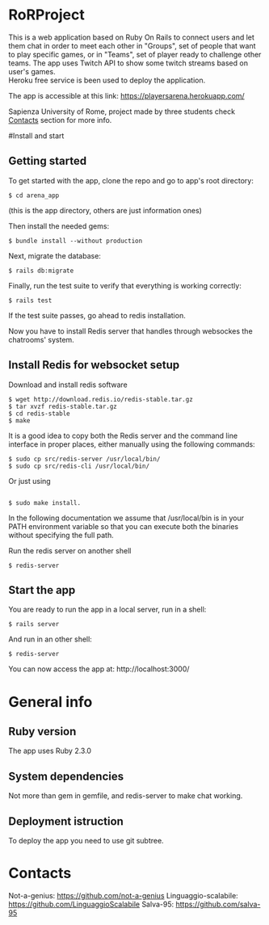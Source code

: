 # RoRProject
This is a web application based on Ruby On Rails to connect users and let them chat in order to meet each other in "Groups", set of people that want to play specific games, or in "Teams", set of player ready to challenge other teams.
The app uses Twitch API to show some twitch streams based on user's games.     
Heroku free service is been used to deploy the application. 

The app is accessible at this link: https://playersarena.herokuapp.com/  

Sapienza University of Rome, project made by three students check [Contacts](#Contacts) section for more info.

#Install and start


## Getting started

To get started with the app, clone the repo and go to app's root directory:

```
$ cd arena_app
``` 
(this is the app directory, others are just information ones)

Then install the needed gems:

```
$ bundle install --without production
```

Next, migrate the database:

```
$ rails db:migrate
```

Finally, run the test suite to verify that everything is working correctly:

```
$ rails test
```

If the test suite passes, go ahead to redis installation.

Now you have to install Redis server that handles through websockes the chatrooms' system.

## Install Redis for websocket setup 

Download and install redis software

```
$ wget http://download.redis.io/redis-stable.tar.gz
$ tar xvzf redis-stable.tar.gz
$ cd redis-stable
$ make
```
It is a good idea to copy both the Redis server and the command line interface in proper places, either manually using the following commands:

```
$ sudo cp src/redis-server /usr/local/bin/
$ sudo cp src/redis-cli /usr/local/bin/

```
Or just using 

```

$ sudo make install.

```

In the following documentation we assume that /usr/local/bin is in your PATH environment variable so that you can execute both the binaries without specifying the full path.

Run the redis server on another shell 

```
$ redis-server
```

## Start the app
You are ready to run the app in a local server, run in a shell:

```
$ rails server
```
And run in an other shell:
```
$ redis-server
```

You can now access the app at: http://localhost:3000/




# General info

## Ruby version
The app uses Ruby 2.3.0

## System dependencies
 Not more than gem in gemfile, and redis-server to make chat working.

## Deployment istruction
 To deploy the app you need to use git subtree.


# Contacts
Not-a-genius: https://github.com/not-a-genius
Linguaggio-scalabile: https://github.com/LinguaggioScalabile
Salva-95: https://github.com/salva-95


















